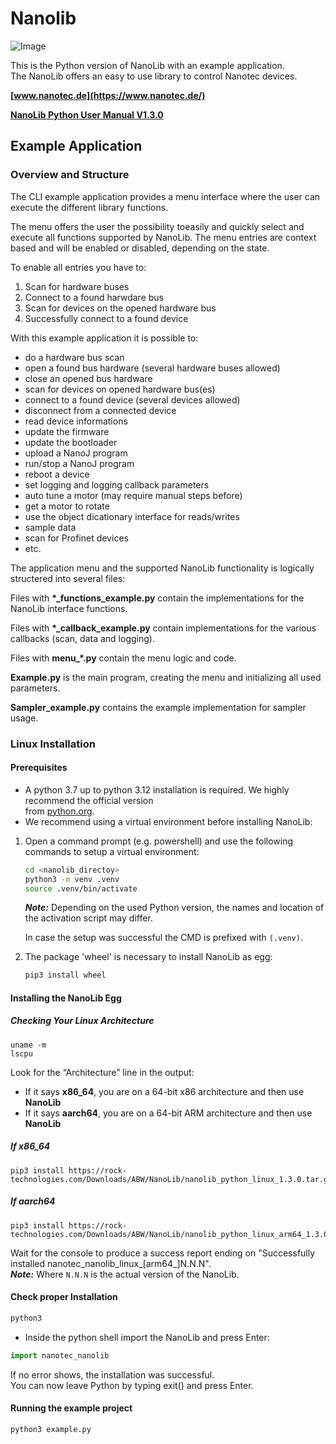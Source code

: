 # Nanolib

![Image](https://www.motioncontroltips.com/wp-content/uploads/2016/04/Kollmorgen-Stepper-cutaway.jpg)

This is the Python version of NanoLib with an example application. <br>
The NanoLib offers an easy to use library to control Nanotec devices.

**[www.nanotec.de](https://www.nanotec.de/)** 

**[NanoLib Python User Manual V1.3.0](https://rock-technologies.com/Downloads/ABW/Simplenotes/NanoLib-Python_User_Manual_V1.3.0.pdf)**

## Example Application
### Overview and Structure
The CLI example application provides a menu interface where the user can execute
the different library functions. 

The menu offers the user the possibility toeasily and quickly select and execute all functions supported by NanoLib.
The menu entries are context based and will be enabled or disabled, depending on
the state.

To enable all entries you have to:

1. Scan for hardware buses
2. Connect to a found harwdare bus
3. Scan for devices on the opened hardware bus
4. Successfully connect to a found device<br>
 
With this example application it is possible to:<br> 
- do a hardware bus scan
- open a found bus hardware (several hardware buses allowed)
- close an opened bus hardware
- scan for devices on opened hardware bus(es)
- connect to a found device (several devices allowed)
- disconnect from a connected device 
- read device informations
- update the firmware
- update the bootloader
- upload a NanoJ program
- run/stop a NanoJ program
- reboot a device
- set logging and logging callback parameters
- auto tune a motor (may require manual steps before)
- get a motor to rotate
- use the object dicationary interface for reads/writes
- sample data
- scan for Profinet devices
- etc.

The application menu and the supported NanoLib functionality is logically structered into several files:

Files with **\*_functions_example.py** contain the implementations for the NanoLib interface functions.

Files with **\*_callback_example.py** contain implementations for the various callbacks (scan, data and logging).

Files with **menu\_\*.py** contain the menu logic and code.

**Example.py** is the main program, creating the menu and initializing all used parameters.

**Sampler_example.py** contains the example implementation for sampler usage.

### Linux Installation
#### Prerequisites
- A python 3.7 up to python 3.12 installation is required. We highly recommend the official version <br>
  from [python.org](https://www.python.org/downloads/).<br>
- We recommend using a virtual environment before installing NanoLib:
1. Open a command prompt (e.g. powershell) and use the following commands to setup a virtual environment:
   ```bash
   cd <nanolib_directoy>
   python3 -m venv .venv
   source .venv/bin/activate
   ```
   **_Note:_** Depending on the used Python version, the names and location of the activation script may differ.<br>
   
   In case the setup was successful the CMD is prefixed with `(.venv)`.<br>
   
2. The package 'wheel' is necessary to install NanoLib as egg:
   ```bash
   pip3 install wheel
   ```

#### Installing the NanoLib Egg 
##### Checking Your Linux Architecture
```
uname -m
lscpu
```
Look for the “Architecture” line in the output:
- If it says **x86_64**, you are on a 64-bit x86 architecture and then use **NanoLib**
- If it says **aarch64**, you are on a 64-bit ARM architecture and then use **NanoLib**

##### If x86_64
```
pip3 install https://rock-technologies.com/Downloads/ABW/NanoLib/nanolib_python_linux_1.3.0.tar.gz
```

##### If aarch64
```
pip3 install https://rock-technologies.com/Downloads/ABW/NanoLib/nanolib_python_linux_arm64_1.3.0.tar.gz
```

Wait for the console to produce a success report ending on "Successfully installed nanotec_nanolib_linux_[arm64_]N.N.N".<br>
**_Note:_** Where `N.N.N` is the actual version of the NanoLib. <br>

#### Check proper Installation
```bash
python3
```
- Inside the python shell import the NanoLib and press Enter:
```python
import nanotec_nanolib
```
If no error shows, the installation was successful.<br>
You can now leave Python by typing exit() and press Enter.<br>

#### Running the example project
```bash
python3 example.py
```
